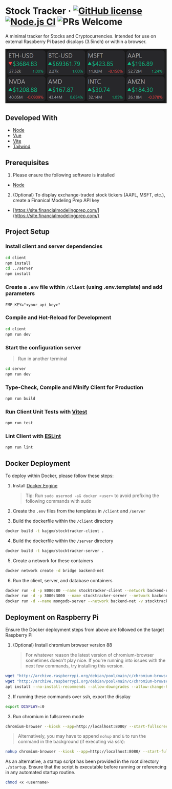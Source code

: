 # Stock Tracker &middot; [![GitHub license](https://img.shields.io/badge/license-MIT-blue.svg)](https://github.com/kajgm/stocktracker/blob/master/LICENSE) [![Node.js CI](https://github.com/kajgm/stocktracker/actions/workflows/node.js.yml/badge.svg)](https://github.com/kajgm/stocktracker/actions/workflows/node.js.yml) ![PRs Welcome](https://img.shields.io/badge/PRs-welcome-brightgreen.svg)

A minimal tracker for Stocks and Cryptocurrencies. Intended for use on external Raspberry Pi based displays (3.5inch) or within a browser.

![Example](docs/example.png)

## Developed With

- [Node](https://nodejs.org/)
- [Vue](https://vuejs.org/)
- [Vite](https://vitejs.dev/)
- [Tailwind](https://tailwindcss.com/)

## Prerequisites

1. Please ensure the following software is installed

- [Node](https://nodejs.org/en/download)

2. (Optional) To display exchange-traded stock tickers (AAPL, MSFT, etc.), create a Finanical Modeling Prep API key

- [https://site.financialmodelingprep.com/](https://site.financialmodelingprep.com/)

## Project Setup

### Install client and server dependencies

```sh
cd client
npm install
cd ../server
npm install
```

### Create a `.env` file within `/client` (using .env.template) and add parameters

```
FMP_KEY="<your_api_key>"
```

### Compile and Hot-Reload for Development

```sh
cd client
npm run dev
```

### Start the configuration server

> Run in another terminal

```sh
cd server
npm run dev
```

### Type-Check, Compile and Minify Client for Production

```sh
npm run build
```

### Run Client Unit Tests with [Vitest](https://vitest.dev/)

```sh
npm run test
```

### Lint Client with [ESLint](https://eslint.org/)

```sh
npm run lint
```

## Docker Deployment

To deploy within Docker, please follow these steps:

1. Install [Docker Engine](https://docs.docker.com/engine/install/)

   > Tip: Run `sudo usermod -aG docker <user>` to avoid prefixing the following commands with sudo

2. Create the `.env` files from the templates in `/client` and `/server`

3. Build the dockerfile within the `/client` directory

```sh
docker build -t kajgm/stocktracker-client .
```

4. Build the dockerfile within the `/server` directory

```sh
docker build -t kajgm/stocktracker-server .
```

5. Create a network for these containers

```sh
docker network create -d bridge backend-net
```

6. Run the client, server, and database containers

```sh
docker run -d -p 8080:80 --name stocktracker-client --network backend-net --restart always kajgm/stocktracker-client
docker run -d -p 3000:3000 --name stocktracker-server --network backend-net --env-file=./.env --restart always kajgm/stocktracker-server
docker run -d --name mongodb-server --network backend-net -v stocktracker:/data/db --restart always mongo
```

## Deployment on Raspberry Pi

Ensure the Docker deployment steps from above are followed on the target Raspberry Pi

1. (Optional) Install chromium browser version 88
   > For whatever reason the latest version of chromium-browser sometimes doesn't play nice. If you're running into issues with the next few commands, try installing this version.

```sh
wget "http://archive.raspberrypi.org/debian/pool/main/c/chromium-browser/chromium-browser_88.0.4324.187-rpt1_armhf.deb"
wget "http://archive.raspberrypi.org/debian/pool/main/c/chromium-browser/chromium-codecs-ffmpeg-extra_88.0.4324.187-rpt1_armhf.deb"
apt install --no-install-recommends --allow-downgrades --allow-change-held-packages ./chromium-browser_88.0.4324.187-rpt1_armhf.deb ./chromium-codecs-ffmpeg-extra_88.0.4324.187-rpt1_armhf.deb
```

2. If running these commands over ssh, export the display

```sh
export DISPLAY=:0
```

3. Run chromium in fullscreen mode

```sh
chromium-browser --kiosk --app=http://localhost:8080/ --start-fullscreen --incognito
```

> Alternatively, you may have to append `nohup` and `&` to run the command in the background (if executing via ssh):

```sh
nohup chromium-browser --kiosk --app=http://localhost:8080/ --start-fullscreen --incognito &
```

As an alternative, a startup script has been provided in the root directory `./startup`. Ensure that the script is executable before running or referencing in any automated startup routine.

```sh
chmod +x <username>
```

